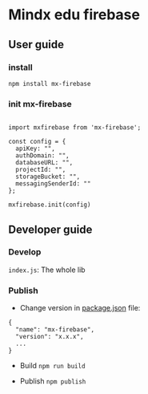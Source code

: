 # Mindx edu firebase
## User guide

### install

```
npm install mx-firebase
```

### init mx-firebase
```

import mxfirebase from 'mx-firebase';

const config = {
  apiKey: "",
  authDomain: "",
  databaseURL: "",
  projectId: "",
  storageBucket: "",
  messagingSenderId: ""
};

mxfirebase.init(config)

```

<!-- ### Producer
```
import { RbProducer } from 'tk-queue';
// Initialize
const rbUserProducer = RbProducer('user');

// Send message when connection is ready
rbUserProducer('upsert', <new user data>);
```

### Consumer
```
// Initialize
import { RbConsumer } from 'tk-queue';

const rbUserConsumer = new RbConsumer(
  "tk-lm",
  "user",
  (data) => new Promise((resolve, reject) => {
    // Upsert user here
    resolve();
  }),
  (_id) => new Promise((resolve, reject) => {
    // Delete user here
    resolve();
  })

// Listen when connection is ready
rbUserConsumer.listen();
``` -->

## Developer guide
### Develop
`index.js`: The whole lib
### Publish
- Change version in [package.json](package.json) file:
```
{
  "name": "mx-firebase",
  "version": "x.x.x",
  ...
}
```
- Build
`npm run build`

- Publish
`npm publish`